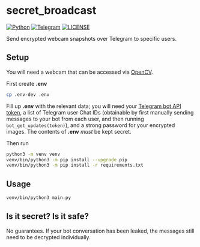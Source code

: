 # secret_broadcast

[![Python](https://img.shields.io/badge/Python-FFD43B?style=for-the-badge&logo=python&logoColor=blue)](https://python.org)
[![Telegram](https://img.shields.io/badge/Telegram-26A5E4?style=for-the-badge&logo=telegram&logoColor=white)](https://telegram.org)
[![LICENSE](https://img.shields.io/badge/LICENSE-APACHE--2.0-GREEN?style=for-the-badge)](LICENSE)

Send encrypted webcam snapshots over Telegram to specific users.

## Setup

You will need a webcam that can be accessed via [OpenCV](https://pypi.org/project/opencv-python).

First create **.env**

```bash
cp .env-dev .env
```

Fill up **.env** with the relevant data; you will need your [Telegram bot API token](https://core.telegram.org/bots/api), a list of Telegram user Chat IDs (obtainable by first manually sending messages to your bot from each user, and then running `bot_get_updates(token)`), and a strong password for your encrypted images. The contents of **.env** _must_ be kept secret.

Then run

```bash
python3 -m venv venv
venv/bin/python3 -m pip install --upgrade pip
venv/bin/python3 -m pip install -r requirements.txt
```

## Usage

```bash
venv/bin/python3 main.py
```

## Is it secret? Is it safe?

No guarantees. If your bot conversation has been leaked, the messages still need to be decrypted individually.
